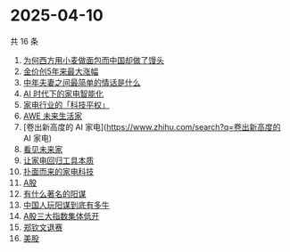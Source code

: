 # 2025-04-10

共 16 条

<!-- BEGIN ZHIHUSEARCH -->
<!-- 最后更新时间 Thu Apr 10 2025 20:24:39 GMT+0800 (China Standard Time) -->
1. [为何西方用小麦做面包而中国却做了馒头](https://www.zhihu.com/search?q=为何西方用小麦做面包而中国却做了馒头)
1. [金价创5年来最大涨幅](https://www.zhihu.com/search?q=金价创5年来最大涨幅)
1. [中年夫妻之间最简单的情话是什么](https://www.zhihu.com/search?q=中年夫妻之间最简单的情话是什么)
1. [AI 时代下的家电智能化](https://www.zhihu.com/search?q=AI 时代下的家电智能化)
1. [家电行业的「科技平权」](https://www.zhihu.com/search?q=家电行业的「科技平权」)
1. [AWE 未来生活家](https://www.zhihu.com/search?q=AWE 未来生活家)
1. [卷出新高度的 AI 家电](https://www.zhihu.com/search?q=卷出新高度的 AI 家电)
1. [看见未来家](https://www.zhihu.com/search?q=看见未来家)
1. [让家电回归工具本质](https://www.zhihu.com/search?q=让家电回归工具本质)
1. [扑面而来的家电科技](https://www.zhihu.com/search?q=扑面而来的家电科技)
1. [A股](https://www.zhihu.com/search?q=A股)
1. [有什么著名的阳谋](https://www.zhihu.com/search?q=有什么著名的阳谋)
1. [中国人玩阳谋到底有多牛](https://www.zhihu.com/search?q=中国人玩阳谋到底有多牛)
1. [A股三大指数集体低开](https://www.zhihu.com/search?q=A股三大指数集体低开)
1. [郑钦文退赛](https://www.zhihu.com/search?q=郑钦文退赛)
1. [美股](https://www.zhihu.com/search?q=美股)
<!-- END ZHIHUSEARCH -->
